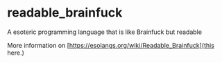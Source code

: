 # readable_brainfuck
A esoteric programming language that is like Brainfuck but readable

More information on [https://esolangs.org/wiki/Readable_Brainfuck](this here.)